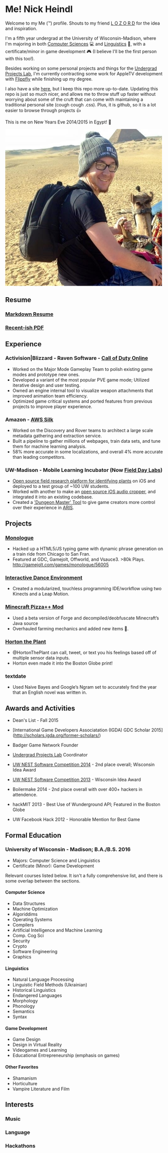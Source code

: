 # Me! Nick Heindl

Welcome to my Me (:tm:) profile. Shouts to my friend [L O Z O R D](https://github.com/LOZORD/me) for the idea and inspiration.

I'm a fifth year undergrad at the University of Wisconsin-Madison, where I'm majoring in both [Computer Sciences](http://www.cs.wisc.edu/) :computer: and [Linguistics](http://ling.wisc.edu/) :tongue:, with a certificate/minor in game development :video_game: (I believe I'll be the first person with this too!).

Besides working on some personal projects and things for the [Undergrad Projects Lab](http://www.upl.cs.wisc.edu/), I'm currently contracting some work for AppleTV development with [Flippfly](http://flippfly.com/) while finishing up my degree. 

I also have a site [here](http://nheindl.com/), but I keep this repo more up-to-date. Updating this repo is just so much nicer, and allows me to throw stuff up faster without worrying about some of the cruft that can come with maintaining a traditional personal site (cough cough .css). Plus, it is github, so it is a lot easier to browse through projects :+1:


This is me on New Years Eve 2014/2015 in Egypt! :camel:

![Picture of me in Egypt](nick.jpg)






## Resume

### [Markdown Resume](resume.md)

### [Recent-ish PDF](ResumeNickHeindl2016Spring.pdf)















## Experience
### Activision|Blizzard - Raven Software - [Call of Duty Online](http://callofduty.wikia.com/wiki/Call_of_Duty_Online)
* Worked on the Major Mode Gameplay Team to polish existing game modes and prototype new ones.
* Developed a variant of the most popular PVE game mode;  Utilized iterative design and user testing.
* Owned an engine internal tool to visualize weapon attachments that improved animation team efficiency.
* Optimized game critical systems and ported features from previous projects to improve player experience.

### Amazon - [AWS Silk](https://en.wikipedia.org/wiki/Amazon_Silk)
* Worked on the Discovery and Rover teams to architect a large scale metadata gathering and extraction service.
* Built a pipeline to gather millions of webpages, train data sets, and tune them for machine learning analysis.
* 58% more accurate in some localizations, and overall 4% more accurate than leading competitors.

### UW-Madison - Mobile Learning Incubator (Now [Field Day Labs](http://wid.wisc.edu/research/fielddaylab/))
* [Open source field research platform for identifying plants](https://github.com/fielddaylab/biocore-plant-id-tool) on iOS and deployed to a test group of ~100 UW students.
* Worked with another to make an [open source iOS audio cropper](https://github.com/fielddaylab/AudioVisualizer), and integrated it into an existing codebase.
* Created a ['Dungeon Master' Tool](https://github.com/fielddaylab/ARISRealTimeMonitor) to give game creators more control over their experience in [ARIS](https://github.com/ARISGames).

## Projects

### [Monologue](https://github.com/Phildo/monologue)
* Hacked up a HTML5/JS typing game with dynamic phrase generation on a train ride from Chicago to San Fran.
* Featured at GDC, Gamejolt, Offworld, and Vsauce3. >80k Plays. http://gamejolt.com/games/monologue/56005

### [Interactive Dance Environment](https://www.youtube.com/watch?v=FzW7VeBN5ZY)
* Created a modularized, touchless programming IDE/workflow using two Kinects and a Leap Motion.

### [Minecraft Pizza++ Mod](https://github.com/katamaritaco/WhatEverYouWantMinecraft)
* Used a beta version of Forge and decompiled/deobfuscate Minecraft’s Java source
* Overhauled farming mechanics and added new items :pizza:.

### [Horton the Plant](https://github.com/katamaritaco/hortonHacksMIT)
* @HortonThePlant can call, tweet, or text you his feelings based off of multiple sensor data inputs.
* Horton even made it into the Boston Globe print!

### textdate
* Used Naive Bayes and Google’s Ngram set to accurately find the year that an English novel was written in.


## Awards and Activities

* Dean's List - Fall 2015

* [International Game Developers Associatation (IGDA) GDC Scholar 2015] (http://scholars.igda.org/former-scholars/)

* Badger Game Network Founder

* [Undergrad Projects Lab](http://www.upl.cs.wisc.edu/) Coordinator

* [UW NEST Software Competition 2014](https://contest.cs.wisc.edu/past/2013-14-flyer.pdf) - 2nd place overall; Wisconsin Idea Award

* [UW NEST Software Competition 2013](https://contest.cs.wisc.edu/past/2012-13-Winners.pdf) - Wisconsin Idea Award

* Boilermake 2014 - 2nd place overall with over 400+ hackers in attendence.

* hackMIT 2013 - Best Use of Wunderground API; Featured in the Boston Globe

* UW Facebook Hack 2012 - Honorable Mention for Best Game


## Formal Education
### University of Wisconsin - Madison; B.A./B.S. 2016
* Majors: Computer Science and Linguistics
* Certificate (Minor): Game Development

Relevant courses listed below. It isn't a fully comprehensive list, and there is some overlap between the sections.

#### Computer Science
* Data Structures
* Machine Optimization
* Algoriddims
* Operating Systems
* Compilers
* Artificial Intelligence and Machine Learning
* Comp. Cog Sci
* Security
* Crypto
* Software Engineering
* Graphics


#### Linguistics
* Natural Language Processing
* Linguistic Field Methods (Ukrainian)
* Historical Linguistics
* Endangered Languages
* Morphology
* Phonology
* Semantics
* Syntax


#### Game Development
* Game Design
* Design in Virtual Reality
* Videogames and Learning
* Educational Entrepreneurship (emphasis on games)


#### Other Favorites
* Shamanism
* Horticulture
* Vampire Literature and Film


## Interests

### Music

### Language

### Hackathons
